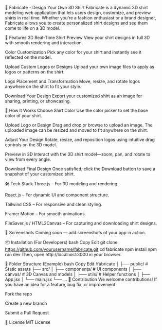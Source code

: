 👕 Fabricate - Design Your Own 3D Shirt
Fabricate is a dynamic 3D shirt modeling web application that lets users design, customize, and preview shirts in real time. Whether you're a fashion enthusiast or a brand designer, Fabricate allows you to create personalized shirt designs and see them come to life on a 3D model.

🚀 Features
3D Real-Time Shirt Preview
View your shirt designs in full 3D with smooth rendering and interaction.

Color Customization
Pick any color for your shirt and instantly see it reflected on the model.

Upload Custom Logos or Designs
Upload your own image files to apply as logos or patterns on the shirt.

Logo Placement and Transformation
Move, resize, and rotate logos anywhere on the shirt to fit your style.

Download Your Design
Export your customized shirt as an image for sharing, printing, or showcasing.

🎨 How It Works
Choose Shirt Color
Use the color picker to set the base color of your shirt.

Upload Logo or Design
Drag and drop or browse to upload an image. The uploaded image can be resized and moved to fit anywhere on the shirt.

Adjust Your Design
Rotate, resize, and reposition logos using intuitive drag controls on the 3D model.

Preview in 3D
Interact with the 3D shirt model—zoom, pan, and rotate to view from every angle.

Download Final Design
Once satisfied, click the Download button to save a snapshot of your customized shirt.

🛠️ Tech Stack
Three.js – For 3D modeling and rendering.

React.js – For dynamic UI and component structure.

Tailwind CSS – For responsive and clean styling.

Framer Motion – For smooth animations.

FileSaver.js / HTML2Canvas – For capturing and downloading shirt designs.

📸 Screenshots
Coming soon — add screenshots of your app in action.

📦 Installation (For Developers)
bash
Copy
Edit
git clone https://github.com/yourusername/fabricate.git
cd fabricate
npm install
npm run dev
Then, open http://localhost:3000 in your browser.

📁 Folder Structure (Example)
bash
Copy
Edit
/fabricate
│
├── public/             # Static assets
├── src/
│   ├── components/     # UI components
│   ├── canvas/         # 3D Canvas and models
│   ├── utils/          # Helper functions
│   ├── App.jsx
│   └── main.jsx
└── ...
🙌 Contribution
We welcome contributions! If you have an idea for a feature, bug fix, or improvement:

Fork the repo

Create a new branch

Submit a Pull Request

📄 License
MIT License
